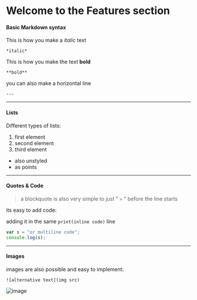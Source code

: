 # Welcome to the Features section
#### Basic Markdown syntax

This is how you make a *italic* text 

`*italic*`

This is how you make the text **bold** 

`**bold**`

you can also make a horizontal line 

`---`

---

#### Lists

Different types of lists:
1. first element
2. second element
3. third element

- also unstyled
- as points

---

#### Quotes & Code

> a blockquote is also very simple to just " `>` " before the line starts

its easy to add code:

adding it in the same ` print(inline code) ` line


``` javascript
var s = "or multiline code";
console.log(s);
```

---

#### Images
images are also possible and easy to implement:

`![alternative text](img src)`

![image](https://images.unsplash.com/photo-1705834008920-b08bf6a05223?q=80&w=2940&auto=format&fit=crop&ixlib=rb-4.0.3&ixid=M3wxMjA3fDB8MHxwaG90by1wYWdlfHx8fGVufDB8fHx8fA%3D%3D)


